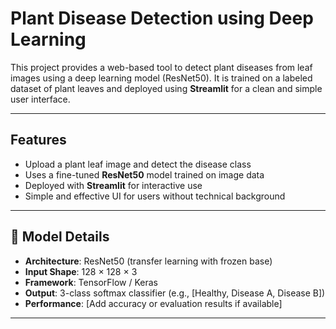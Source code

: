 #  Plant Disease Detection using Deep Learning

This project provides a web-based tool to detect plant diseases from leaf images using a deep learning model (ResNet50). It is trained on a labeled dataset of plant leaves and deployed using **Streamlit** for a clean and simple user interface.

---

##  Features

- Upload a plant leaf image and detect the disease class
- Uses a fine-tuned **ResNet50** model trained on image data
- Deployed with **Streamlit** for interactive use
- Simple and effective UI for users without technical background

---

## 🧠 Model Details

- **Architecture**: ResNet50 (transfer learning with frozen base)
- **Input Shape**: 128 × 128 × 3
- **Framework**: TensorFlow / Keras
- **Output**: 3-class softmax classifier (e.g., [Healthy, Disease A, Disease B])
- **Performance**: [Add accuracy or evaluation results if available]

---

